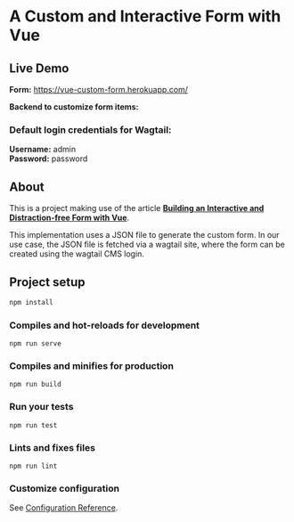 # A Custom and Interactive Form with Vue

## Live Demo

__Form:__ https://vue-custom-form.herokuapp.com/

__Backend to customize form items:__ 

### Default login credentials for Wagtail: 

__Username:__ admin \
__Password:__ password


## About

This is a project making use of the article **[Building an Interactive and Distraction-free Form with Vue](https://medium.com/vue-mastery/building-an-interactive-and-distraction-free-form-with-vue-bfe23907e981)**.

This implementation uses a JSON file to generate the custom form. In our use case, the JSON file is fetched via a wagtail site, where the form can be created using the wagtail CMS login.


## Project setup

```bash
npm install
```

### Compiles and hot-reloads for development

```
npm run serve
```

### Compiles and minifies for production

```
npm run build
```

### Run your tests

```
npm run test
```

### Lints and fixes files

```
npm run lint
```

### Customize configuration

See [Configuration Reference](https://cli.vuejs.org/config/).
